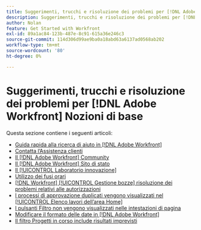 ```yaml
---
title: Suggerimenti, trucchi e risoluzione dei problemi per [!DNL Adobe Workfront] Nozioni di base
description: Suggerimenti, trucchi e risoluzione dei problemi per [!DNL Adobe Workfront] Nozioni di base
author: Nolan
feature: Get Started with Workfront
exl-id: 89a1ac84-123b-487e-8c91-615a36e246c3
source-git-commit: 114d306d99ae9ba0a18abd63a6137ad0568ab202
workflow-type: tm+mt
source-wordcount: '80'
ht-degree: 0%

---
```


# Suggerimenti, trucchi e risoluzione dei problemi per [!DNL Adobe Workfront] Nozioni di base

Questa sezione contiene i seguenti articoli:

* [Guida rapida alla ricerca di aiuto in [!DNL Adobe Workfront]](../../workfront-basics/tips-tricks-and-troubleshooting/guide-for-help-in-workfront.md)
* [Contatta l’Assistenza clienti](../../workfront-basics/tips-tricks-and-troubleshooting/contact-customer-support.md)
* [Il [!DNL Adobe Workfront] Community](../../workfront-basics/tips-tricks-and-troubleshooting/workfront-community.md)
* [Il [!DNL Adobe Workfront] Sito di stato](../../workfront-basics/tips-tricks-and-troubleshooting/understand-the-status-site.md)
* [Il [!UICONTROL Laboratorio innovazione]](../../workfront-basics/tips-tricks-and-troubleshooting/idea-exchange.md)
* [Utilizzo dei fusi orari](../../workfront-basics/tips-tricks-and-troubleshooting/working-across-timezones.md)
* [[!DNL Workfront] [!UICONTROL Gestione bozze] risoluzione dei problemi relativi alle autorizzazioni](../../workfront-basics/tips-tricks-and-troubleshooting/wp-manager-permissions-troubleshooting.md)
* [I processi di approvazione duplicati vengono visualizzati nel [!UICONTROL Elenco lavori dell’area Home]](../../workfront-basics/tips-tricks-and-troubleshooting/duplicate-apprval-processes-home.md)
* [I pulsanti Filtro non vengono visualizzati nelle intestazioni di pagina](../../workfront-basics/tips-tricks-and-troubleshooting/filter-buttons-do-not-display-in-page-headers.md)
* [Modificare il formato delle date in [!DNL Adobe Workfront]](../tips-tricks-and-troubleshooting/change-date-format-chrome.md)
* [Il filtro Progetti in corso include risultati imprevisti](../tips-tricks-and-troubleshooting/projects-im-on-filter-including-unexpected-results.md)
